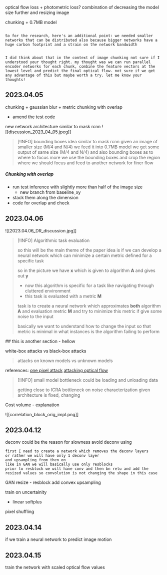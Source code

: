 
optical flow loss + photometric loss? 
combination of decreasing the model size further and resizing image

chunking + 0.7MB model 


```

So for the research, here's an additional point: we needed smaller networks that can be distributed also because bigger networks have a huge carbon footprint and a strain on the network bandwidth


I did think about that in the context of image chunking not sure if I understood your thought right. my thought was we can run parallel encoder networks for each chunk, combine the feature vectors at the lowest level and predict the final optical flow. not sure if we get any advantage of this but maybe worth a try. let me know your thoughts!
```

## 2023.04.05
chunking + gaussian blur + metric 
chunking with overlap
- amend the test code 

new network architecture similar to mask rcnn
![[discussion_2023_04_05.jpeg]]

>[!INFO] bounding boxes idea similar to mask rcnn
> given an image of smaller size (M/4 and N/4)
> we feed it into 0.7MB model 
> we get some output of same size (M/4 and N/4) and also bounding boxes as to where to focus more
> we use the bounding boxes and crop the region where we should focus and feed to another network for finer flow






##### Chunking with overlap
- run test inference with slightly more than half of the image size
	- new branch from baseline_xy
- stack them along the dimension
- code for overlap and check

## 2023.04.06

 ![[2023.04.06_DR_discussion.jpg]]
>[!INFO] Algorithmic task evaluation
>
>so this will be the main theme of the paper 
>idea is if we can develop a neural network which can minimize a certain metric defined for a specific task
>
>so in the picture we have **x** which is given to algorithm **A** and gives out **y**
>- now this algorithm is specific for a task like navigating through cluttered environment
>- this task is evaluated with a metric **M**
>  
>  task is to create a neural network which approximates **both** algorithm **A** and evaluation metric **M** and try to minimize this metric if give some noise to the input
>  
>  basically we want to understand how to change the input so that metric is minimal
>  in what instances is the algorithm failing to perform 


<div class="my-section">
## this is another section
- hellow 
</div>



white-box attacks vs black-box attacks 
> attacks on known models vs unknown models

references: 
[one pixel attack](https://arxiv.org/pdf/1710.08864.pdf)
[attacking optical flow](https://arxiv.org/pdf/1910.10053.pdf)



>[!INFO]
>small model bottleneck could be loading and unloading data 
>
>getting close to ICRA 
>bottleneck  on noise characterization
>given architecture is fixed, changing 







Cost volume - explanation



![[correlation_block_orig_impl.png]]



## 2023.04.12

deconv could be the reason for slowness
avoid deconv using
```
first I need to create a network which removes the deconv layers 
or rather we will have only 1 deconv layer 
and upsampling from then on 
like in GAN we will basically use only resblocks 
prior to resblock we will have conv and then bn relu and add the resized values so convolution is not changing the shape in this case 
```

GAN 
resize - resblock add
convex upsampling

train on uncertainity 
- linear softplus


pixel shuffling

## 2023.04.14

if we train a neural network to predict image motion

## 2023.04.15
train the network with scaled optical flow values
